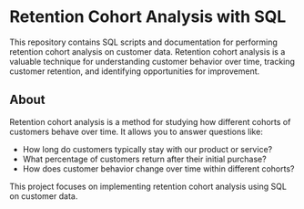 # Retention Cohort Analysis with SQL

This repository contains SQL scripts and documentation for performing retention cohort analysis on customer data. Retention cohort analysis is a valuable technique for understanding customer behavior over time, tracking customer retention, and identifying opportunities for improvement.

## About

Retention cohort analysis is a method for studying how different cohorts of customers behave over time. It allows you to answer questions like:

- How long do customers typically stay with our product or service?
- What percentage of customers return after their initial purchase?
- How does customer behavior change over time within different cohorts?

This project focuses on implementing retention cohort analysis using SQL on customer data.
